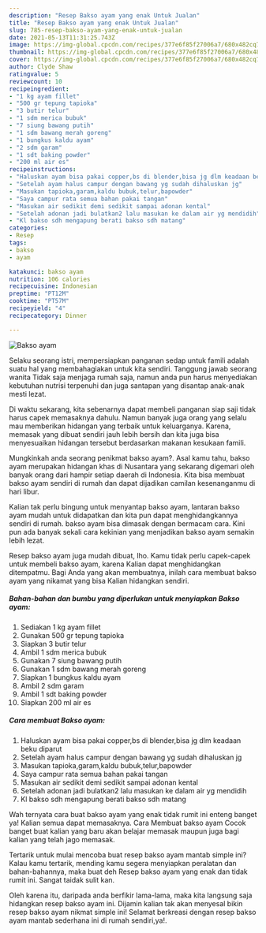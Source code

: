 ```yaml
---
description: "Resep Bakso ayam yang enak Untuk Jualan"
title: "Resep Bakso ayam yang enak Untuk Jualan"
slug: 785-resep-bakso-ayam-yang-enak-untuk-jualan
date: 2021-05-13T11:31:25.743Z
image: https://img-global.cpcdn.com/recipes/377e6f85f27006a7/680x482cq70/bakso-ayam-foto-resep-utama.jpg
thumbnail: https://img-global.cpcdn.com/recipes/377e6f85f27006a7/680x482cq70/bakso-ayam-foto-resep-utama.jpg
cover: https://img-global.cpcdn.com/recipes/377e6f85f27006a7/680x482cq70/bakso-ayam-foto-resep-utama.jpg
author: Clyde Shaw
ratingvalue: 5
reviewcount: 10
recipeingredient:
- "1 kg ayam fillet"
- "500 gr tepung tapioka"
- "3 butir telur"
- "1 sdm merica bubuk"
- "7 siung bawang putih"
- "1 sdm bawang merah goreng"
- "1 bungkus kaldu ayam"
- "2 sdm garam"
- "1 sdt baking powder"
- "200 ml air es"
recipeinstructions:
- "Haluskan ayam bisa pakai copper,bs di blender,bisa jg dlm keadaan beku diparut"
- "Setelah ayam halus campur dengan bawang yg sudah dihaluskan jg"
- "Masukan tapioka,garam,kaldu bubuk,telur,bapowder"
- "Saya campur rata semua bahan pakai tangan"
- "Masukan air sedikit demi sedikit sampai adonan kental"
- "Setelah adonan jadi bulatkan2 lalu masukan ke dalam air yg mendidih"
- "Kl bakso sdh mengapung berati bakso sdh matang"
categories:
- Resep
tags:
- bakso
- ayam

katakunci: bakso ayam 
nutrition: 106 calories
recipecuisine: Indonesian
preptime: "PT12M"
cooktime: "PT57M"
recipeyield: "4"
recipecategory: Dinner

---
```



![Bakso ayam](https://img-global.cpcdn.com/recipes/377e6f85f27006a7/680x482cq70/bakso-ayam-foto-resep-utama.jpg)

Selaku seorang istri, mempersiapkan panganan sedap untuk famili adalah suatu hal yang membahagiakan untuk kita sendiri. Tanggung jawab seorang  wanita Tidak saja menjaga rumah saja, namun anda pun harus menyediakan kebutuhan nutrisi terpenuhi dan juga santapan yang disantap anak-anak mesti lezat.

Di waktu  sekarang, kita sebenarnya dapat membeli panganan siap saji tidak harus capek memasaknya dahulu. Namun banyak juga orang yang selalu mau memberikan hidangan yang terbaik untuk keluarganya. Karena, memasak yang dibuat sendiri jauh lebih bersih dan kita juga bisa menyesuaikan hidangan tersebut berdasarkan makanan kesukaan famili. 



Mungkinkah anda seorang penikmat bakso ayam?. Asal kamu tahu, bakso ayam merupakan hidangan khas di Nusantara yang sekarang digemari oleh banyak orang dari hampir setiap daerah di Indonesia. Kita bisa membuat bakso ayam sendiri di rumah dan dapat dijadikan camilan kesenanganmu di hari libur.

Kalian tak perlu bingung untuk menyantap bakso ayam, lantaran bakso ayam mudah untuk didapatkan dan kita pun dapat menghidangkannya sendiri di rumah. bakso ayam bisa dimasak dengan bermacam cara. Kini pun ada banyak sekali cara kekinian yang menjadikan bakso ayam semakin lebih lezat.

Resep bakso ayam juga mudah dibuat, lho. Kamu tidak perlu capek-capek untuk membeli bakso ayam, karena Kalian dapat menghidangkan ditempatmu. Bagi Anda yang akan membuatnya, inilah cara membuat bakso ayam yang nikamat yang bisa Kalian hidangkan sendiri.

<!--inarticleads1-->

##### Bahan-bahan dan bumbu yang diperlukan untuk menyiapkan Bakso ayam:

1. Sediakan 1 kg ayam fillet
1. Gunakan 500 gr tepung tapioka
1. Siapkan 3 butir telur
1. Ambil 1 sdm merica bubuk
1. Gunakan 7 siung bawang putih
1. Gunakan 1 sdm bawang merah goreng
1. Siapkan 1 bungkus kaldu ayam
1. Ambil 2 sdm garam
1. Ambil 1 sdt baking powder
1. Siapkan 200 ml air es




<!--inarticleads2-->

##### Cara membuat Bakso ayam:

1. Haluskan ayam bisa pakai copper,bs di blender,bisa jg dlm keadaan beku diparut
1. Setelah ayam halus campur dengan bawang yg sudah dihaluskan jg
1. Masukan tapioka,garam,kaldu bubuk,telur,bapowder
1. Saya campur rata semua bahan pakai tangan
1. Masukan air sedikit demi sedikit sampai adonan kental
1. Setelah adonan jadi bulatkan2 lalu masukan ke dalam air yg mendidih
1. Kl bakso sdh mengapung berati bakso sdh matang




Wah ternyata cara buat bakso ayam yang enak tidak rumit ini enteng banget ya! Kalian semua dapat memasaknya. Cara Membuat bakso ayam Cocok banget buat kalian yang baru akan belajar memasak maupun juga bagi kalian yang telah jago memasak.

Tertarik untuk mulai mencoba buat resep bakso ayam mantab simple ini? Kalau kamu tertarik, mending kamu segera menyiapkan peralatan dan bahan-bahannya, maka buat deh Resep bakso ayam yang enak dan tidak rumit ini. Sangat taidak sulit kan. 

Oleh karena itu, daripada anda berfikir lama-lama, maka kita langsung saja hidangkan resep bakso ayam ini. Dijamin kalian tak akan menyesal bikin resep bakso ayam nikmat simple ini! Selamat berkreasi dengan resep bakso ayam mantab sederhana ini di rumah sendiri,ya!.

